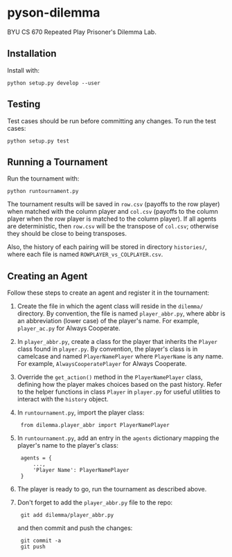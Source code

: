 pyson-dilemma
=============

BYU CS 670 Repeated Play Prisoner's Dilemma Lab.

Installation
------------

Install with:

    python setup.py develop --user


Testing
-------

Test cases should be run before committing any changes. To run the test cases:

    python setup.py test

Running a Tournament
--------------------

Run the tournament with:

    python runtournament.py

The tournament results will be saved in `row.csv` (payoffs to the row player)
when matched with the column player and `col.csv` (payoffs to the column
player when the row player is matched to the column player). If all agents
are deterministic, then `row.csv` will be the transpose of `col.csv`; otherwise
they should be close to being transposes.

Also, the history of each pairing will be stored in directory `histories/`,
where each file is named `ROWPLAYER_vs_COLPLAYER.csv`.

Creating an Agent
-----------------

Follow these steps to create an agent and register it in the tournament:

1. Create the file in which the agent class will reside in the `dilemma/`
   directory. By convention, the file is named `player_abbr.py`,
   where abbr is an abbreviation (lower case) of the player's name. For
   example, `player_ac.py` for Always Cooperate.
1. In `player_abbr.py`, create a class for the player that inherits the
   `Player` class found in `player.py`. By convention, the player's class is
   in camelcase and named `PlayerNamePlayer` where `PlayerName` is any name.
   For example, `AlwaysCooperatePlayer` for Always Cooperate.
1. Override the `get_action()` method in the `PlayerNamePlayer` class, defining
   how the player makes choices based on the past history. Refer to the helper
   functions in class `Player` in `player.py` for useful utilities to interact
   with the `history` object.
1. In `runtournament.py`, import the player class:

        from dilemma.player_abbr import PlayerNamePlayer

1. In `runtournament.py`, add an entry in the `agents` dictionary mapping
   the player's name to the player's class:

        agents = {
            ...,
            'Player Name': PlayerNamePlayer
        }

1. The player is ready to go, run the tournament as described above.
1. Don't forget to add the `player_abbr.py` file to the repo:

        git add dilemma/player_abbr.py

   and then commit and push the changes:

        git commit -a
        git push
